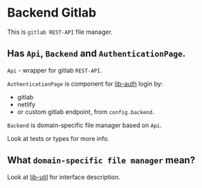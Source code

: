 # Backend Gitlab

This is `gitlab REST-API` file manager.

## Has `Api`, `Backend` and `AuthenticationPage`.

`Api` - wrapper for gitlab `REST-API`.

`AuthenticationPage` is component for [lib-auth](https://github.com/netlify/netlify-cms/tree/master/packages/netlify-cms-lib-auth/README.md) login by:
- gitlab
- netlify
- or custom gitlab endpoint, from `config.backend`.

`Backend` is domain-specific file manager based on `Api`.

Look at tests or types for more info.

## What `domain-specific file manager` mean?

Look at [lib-util](https://github.com/netlify/netlify-cms/tree/master/packages/netlify-cms-lib-util/README.md) for interface description.
